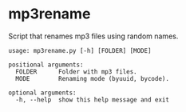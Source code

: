 # mp3rename
Script that renames mp3 files using random names.

```
usage: mp3rename.py [-h] [FOLDER] [MODE]

positional arguments:
  FOLDER      Folder with mp3 files.  
  MODE        Renaming mode (byuuid, bycode).

optional arguments:
  -h, --help  show this help message and exit
```

